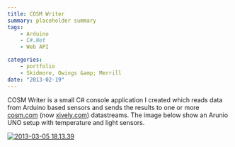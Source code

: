 ```yaml
---
title: COSM Writer
summary: placeholder summary
tags:
    - Arduino
    - C#.Net
    - Web API

categories:
    - portfolio
    - Skidmore, Owings &amp; Merrill
date: "2013-02-19"
---
```


COSM Writer is a small C# console application I created which reads data from Arduino based sensors and sends the results to one or more [cosm.com](http://www.cosm.com) (now [xively.com](https://xively.com)) datastreams. The image below show an Arunio UNO setup with temperature and light sensors.

[![2013-03-05 18.13.39](http://www.ericanastas.com/wp-content/uploads/2013/03/2013-03-05-18.13.39-636x358.jpg)](2013-03-05-18.13.39.jpg)
